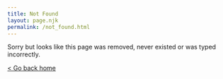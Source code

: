 ```yaml
---
title: Not Found
layout: page.njk
permalink: /not_found.html
---
```


Sorry but looks like this page was removed, never existed or was typed incorrectly.

[< Go back home](/)
